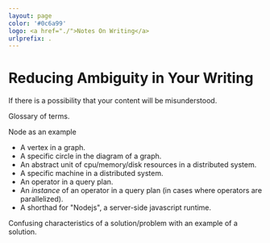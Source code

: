 ```yaml
---
layout: page
color: '#0c6a99'
logo: <a href="./">Notes On Writing</a>
urlprefix: .
---
```

<style>
.peach { background: #FBE5D6; }
.blue { background: #B4C7E7; }
</style>

# Reducing Ambiguity in Your Writing

If there is a possibility that your content will be misunderstood.

Glossary of terms.


Node as an example

* A vertex in a graph.
* A specific circle in the diagram of a graph.
* An abstract unit of cpu/memory/disk resources in a distributed system.
* A specific machine in a distributed system.
* An operator in a query plan.
* An _instance_ of an operator in a query plan (in cases where operators are parallelized).
* A shorthad for "Nodejs", a server-side javascript runtime.


Confusing characteristics of a solution/problem with an example of a solution.

